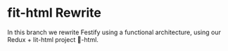 # fit-html Rewrite

In this branch we rewrite Festify using a functional architecture, using our Redux + lit-html project 💪-html.
